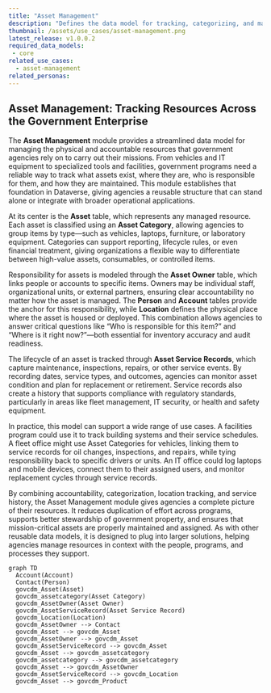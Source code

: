 ```yaml
---
title: "Asset Management"
description: "Defines the data model for tracking, categorizing, and managing physical and accountable assets across agencies, including asset ownership, location, and service history."
thumbnail: /assets/use_cases/asset-management.png
latest_release: v1.0.0.2
required_data_models:
 - core
related_use_cases:
  - asset-management
related_personas:
---
```


## Asset Management: Tracking Resources Across the Government Enterprise

The **Asset Management** module provides a streamlined data model for managing the physical and accountable resources that government agencies rely on to carry out their missions. From vehicles and IT equipment to specialized tools and facilities, government programs need a reliable way to track what assets exist, where they are, who is responsible for them, and how they are maintained. This module establishes that foundation in Dataverse, giving agencies a reusable structure that can stand alone or integrate with broader operational applications.

At its center is the **Asset** table, which represents any managed resource. Each asset is classified using an **Asset Category**, allowing agencies to group items by type—such as vehicles, laptops, furniture, or laboratory equipment. Categories can support reporting, lifecycle rules, or even financial treatment, giving organizations a flexible way to differentiate between high-value assets, consumables, or controlled items.

Responsibility for assets is modeled through the **Asset Owner** table, which links people or accounts to specific items. Owners may be individual staff, organizational units, or external partners, ensuring clear accountability no matter how the asset is managed. The **Person** and **Account** tables provide the anchor for this responsibility, while **Location** defines the physical place where the asset is housed or deployed. This combination allows agencies to answer critical questions like “Who is responsible for this item?” and “Where is it right now?”—both essential for inventory accuracy and audit readiness.

The lifecycle of an asset is tracked through **Asset Service Records**, which capture maintenance, inspections, repairs, or other service events. By recording dates, service types, and outcomes, agencies can monitor asset condition and plan for replacement or retirement. Service records also create a history that supports compliance with regulatory standards, particularly in areas like fleet management, IT security, or health and safety equipment.

In practice, this model can support a wide range of use cases. A facilities program could use it to track building systems and their service schedules. A fleet office might use Asset Categories for vehicles, linking them to service records for oil changes, inspections, and repairs, while tying responsibility back to specific drivers or units. An IT office could log laptops and mobile devices, connect them to their assigned users, and monitor replacement cycles through service records.

By combining accountability, categorization, location tracking, and service history, the Asset Management module gives agencies a complete picture of their resources. It reduces duplication of effort across programs, supports better stewardship of government property, and ensures that mission-critical assets are properly maintained and assigned. As with other reusable data models, it is designed to plug into larger solutions, helping agencies manage resources in context with the people, programs, and processes they support.

```mermaid
graph TD
  Account(Account)
  Contact(Person)
  govcdm_Asset(Asset)
  govcdm_assetcategory(Asset Category)
  govcdm_AssetOwner(Asset Owner)
  govcdm_AssetServiceRecord(Asset Service Record)
  govcdm_Location(Location)
  govcdm_AssetOwner --> Contact
  govcdm_Asset --> govcdm_Asset
  govcdm_AssetOwner --> govcdm_Asset
  govcdm_AssetServiceRecord --> govcdm_Asset
  govcdm_Asset --> govcdm_assetcategory
  govcdm_assetcategory --> govcdm_assetcategory
  govcdm_Asset --> govcdm_AssetOwner
  govcdm_AssetServiceRecord --> govcdm_Location
  govcdm_Asset --> govcdm_Product

```
